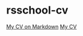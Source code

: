 # rsschool-cv
[My CV on Markdown](https://LudmilaSokol.github.io/rsschool-cv/cv "link to my CV on Markdown")
[My CV](https://LudmilaSokol.github.io/rsschool-cv/ "link to my CV")